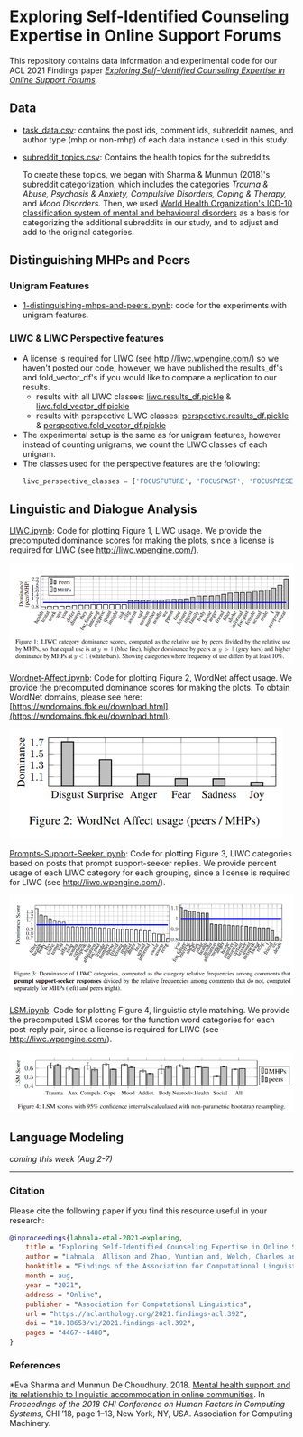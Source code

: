 # Exploring Self-Identified Counseling Expertise in Online Support Forums

This repository contains data information and experimental code for our ACL 2021 Findings paper *[Exploring Self-Identified Counseling Expertise in Online Support Forums](https://aclanthology.org/2021.findings-acl.392.pdf).* 



## Data

- [task_data.csv](./Data/task_data.csv): contains the post ids, comment ids, subreddit names, and author type (mhp or non-mhp) of each data instance used in this study.
- [subreddit_topics.csv](./Data/subreddit_topics.csv): Contains the health topics for the subreddits. 
  
  To create these topics, we began with Sharma & Munmun (2018)'s subreddit categorization, which includes the categories *Trauma & Abuse,* *Psychosis & Anxiety,* *Compulsive Disorders,* *Coping & Therapy,* and *Mood Disorders.* Then, we used [World Health Organization's ICD-10 classification system of mental and behavioural disorders](https://www.who.int/substance_abuse/terminology/icd_10/en/) as a basis for categorizing the additional subreddits in our study, and to adjust and add to the original categories.


## Distinguishing MHPs and Peers

### Unigram Features
- [1-distinguishing-mhps-and-peers.ipynb](./Experiments/1-distinguishing-mhps-and-peers.ipynb): code for the experiments with unigram features.

### LIWC & LIWC Perspective features
* A license is required for LIWC (see http://liwc.wpengine.com/) so we haven't posted our code, however, we have published the results_df's and fold_vector_df's if you would like to compare a replication to our results. 
  * results with all LIWC classes: [liwc.results_df.pickle](./Experiments/clf-results/liwc.results_df.pickle) & [liwc.fold_vector_df.pickle](./Experiments/clf-results/liwc.fold_vector_df.pickle)
  * results with perspective LIWC classes: [perspective.results_df.pickle](./Experiments/clf-results/perspective.results_df.pickle) & [perspective.fold_vector_df.pickle](./Experiments/clf-results/perspective.fold_vector_df.pickle)
* The experimental setup is the same as for unigram features, however instead of counting unigrams, we count the LIWC classes of each unigram.
* The classes used for the perspective features are the following:
  ```python
  liwc_perspective_classes = ['FOCUSFUTURE', 'FOCUSPAST', 'FOCUSPRESENT', 'I', 'IPRON', 'NEGEMO', 'POSEMO', 'PPRON', 'PRONOUN', 'SHEHE', 'THEY', 'WE', 'YOU']
  ```

## Linguistic and Dialogue Analysis

[LIWC.ipynb](./Analyses/LIWC.ipynb): Code for plotting Figure 1, LIWC usage. We provide the precomputed dominance scores for making the plots, since a license is required for LIWC (see http://liwc.wpengine.com/).

  ![Figure 1. LIWC category dominance scores, computed as the relative use by peers divided by the relative use by MHPs, so that equal use is at y=1 (blue line), higher dominance by peers at $y>1$ (grey bars) and higher dominance by MHPs at y<1 (white bars). Showing categories where frequency of use differs by at least 10%.)](Analyses/Figure1.png)


[Wordnet-Affect.ipynb](./Analyses/Wordnet-Affect.ipynb): Code for plotting Figure 2, WordNet affect usage. We provide the precomputed dominance scores for making the plots. To obtain WordNet domains, please see here: [https://wndomains.fbk.eu/download.html](https://wndomains.fbk.eu/download.html).

  ![Figure 2. WordNet Affect usage (peers / MHPs)](Analyses/Figure2.png)


[Prompts-Support-Seeker.ipynb](./Analyses/Prompts-Support-Seeker.ipynb): Code for plotting Figure 3, LIWC categories based on posts that prompt support-seeker replies. We provide percent usage of each LIWC category for each grouping, since a license is required for LIWC (see http://liwc.wpengine.com/).

  ![Figure 3. Dominance of LIWC categories, computed as the category relative frequencies among comments that prompt support-seeker responses} divided by the relative frequencies among comments that do not, computed separately for MHPs (left) and peers (right).](Analyses/Figure3.png)


[LSM.ipynb](./Analyses/LSM.ipynb): Code for plotting Figure 4, linguistic style matching. We provide the precomputed LSM scores for the function word categories for each post-reply pair, since a license is required for LIWC (see http://liwc.wpengine.com/).

  ![Figure 4. LSM scores with 95% confidence intervals calculated with non-parametric bootstrap resampling.](Analyses/Figure4.png)




## Language Modeling

*coming this week (Aug 2-7)*




----




### Citation

Please cite the following paper if you find this resource useful in your research:

```bibtex
@inproceedings{lahnala-etal-2021-exploring,
    title = "Exploring Self-Identified Counseling Expertise in Online Support Forums",
    author = "Lahnala, Allison and Zhao, Yuntian and, Welch, Charles and Kummerfeld, Jonathan K. and An, Lawrence C and Resnicow, Kenneth and Mihalcea, Rada and P{\'e}rez-Rosas, Ver{\'o}nica",
    booktitle = "Findings of the Association for Computational Linguistics: ACL-IJCNLP 2021",
    month = aug,
    year = "2021",
    address = "Online",
    publisher = "Association for Computational Linguistics",
    url = "https://aclanthology.org/2021.findings-acl.392",
    doi = "10.18653/v1/2021.findings-acl.392",
    pages = "4467--4480",
}
```

### References

*Eva Sharma and Munmun De Choudhury. 2018. [Mental health support and its relationship to linguistic accommodation in online communities](https://dl.acm.org/doi/10.1145/3173574.3174215). In *Proceedings of the 2018 CHI Conference on Human Factors in Computing Systems*, CHI ’18, page 1–13, New York, NY, USA. Association for Computing Machinery.